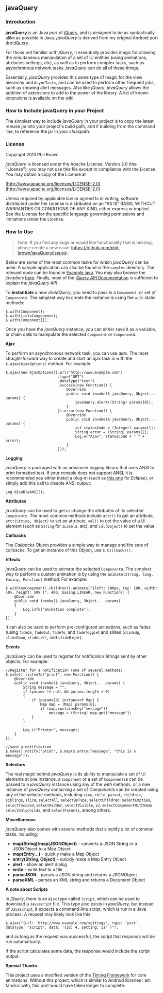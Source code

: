 ## javaQuery

### Introduction

__javaQuery__ is an Java *port* of [jQuery](https://github.com/jquery/jquery), and is designed to
be as syntactically alike as possible in Java. *javaQuery* is derived from my original Android port
[droidQuery](http://bit.ly/droidquery).

For those not familiar with *jQuery*, it essentially provides magic for allowing the simultaneous
manipulation of a set of UI entities (using animations, attributes settings, etc), as well as to
perform complex tasks, such as asynchronous network tasks. *javaQuery* can do all of these things.

Essentially, *javaQuery* provides this same type of magic for the view hierarchy and `AsyncTasks`, and
can be used to perform other frequent jobs, such as showing alert messages. Also like *jQuery*, 
*javaQuery* allows the addition of extensions to add to the power of the library. A list of known 
extensions is available on the [wiki](https://github.com/phil-brown/javaQuery/wiki/known-extensions).

### How to Include javaQuery in your Project

The simplest way to include *javaQuery* in your project is to copy the latest release jar
into your project's build path, and if building from the command line, to reference the jar
in your *classpath*.

### License

Copyright 2013 Phil Brown

*javaQuery* is licensed under the Apache License, Version 2.0 (the "License");
you may not use this file except in compliance with the License.
You may obtain a copy of the License at

  [http://www.apache.org/licenses/LICENSE-2.0](http://www.apache.org/licenses/LICENSE-2.0)

Unless required by applicable law or agreed to in writing, software
distributed under the License is distributed on an "AS IS" BASIS,
WITHOUT WARRANTIES OR CONDITIONS OF ANY KIND, either express or implied.
See the License for the specific language governing permissions and
limitations under the License.

### How to Use

> Note: If you find any bugs or would like functionality that is missing, please create a new issue (https://github.com/phil-brown/javaQuery/issues).

Below are some of the most common tasks for which *javaQuery* can be used.
A sample application can also be found in the `samples` directory. The relevant code can be found
in [Example.java](https://github.com/phil-brown/javaQuery/blob/master/samples/javaQueryTest/src/Example.java).
You may also browse the *javadocs* [here](http://phil-brown.github.io/javaQuery/doc/).
Finally, most of the [jQuery API Documentation](http://api.jquery.com) is sufficient to explain the *javaQuery* API.

To **instantiate** a new *droidQuery*, you need to pass in a `Component`, or set of `Component`s. The
simplest way to create the instance is using the `with` static methods:

    $.with(Component);
    $.with(List<Component>);
    $.with(Component[]);
    
Once you have the *javaQuery* instance, you can either save it as a variable, or chain calls to manipulate
the selected `Component` or `Component`s.

**Ajax**

To perform an asynchronous network task, you can use *ajax*. The most straight-forward way to create and
start an ajax task is with the `$.ajax(AjaxOptions)` method. For example:

    $.ajax(new AjaxOptions().url("http://www.example.com")
                            .type("GET")
                            .dataType("text")
                            .success(new Function() {
                                @Override
                                public void invoke($ javaQuery, Object... params) {
                                    javaQuery.alert((String) params[0]);
                                }
                            }).error(new Function() {
                                @Override
                                public void invoke($ javaQuery, Object... params) {
                                    int statusCode = (Integer) params[1];
                                    String error = (String) params[2];
                                    Log.e("Ajax", statusCode + " " + error);
                                }
                            }));

**Logging**

*javaQuery* is packaged with an advanced logging library that uses ANSI to print formatted text. If your
console does not support ANSI, it is recommended you either install a plug-in (such as [this one](http://mihai-nita.net/java/)
for *Eclipse*), or simply add this call to disable ANSI output:

    Log.disableANSI();

**Attributes**

*javaQuery* can be used to get or change the attributes of its selected `Component`s. The most common
methods include `attr()` to get an attribute, `attr(String, Object)` to set an attribute, `val()` to
get the value of a UI element (such as `String` for `JLabel`s, etc), and `val(Object)` to set the value.

**Callbacks**

The *Callbacks* Object provides a simple way to manage and fire sets of callbacks. To get an instance
of this Object, use `$.Callbacks()`.

**Effects**

*javaQuery* can be used to animate the selected `Component`s. The simplest way to perform a custom animation
is by using the `animate(String, long, Easing, Function)` method. For example:

    $.with(myComponent).children().animate("{left: 100px, top: 100, width: 50%, height: 50% }", 400, Easing.LINEAR, new Function() {
    	@Override
    	public void invoke($ javaQuery, Object... params)
    	{
    		Log.info("animation complete");
    	}
    });

It can also be used to perform pre-configured animations, such as fades (using `fadeIn`, `fadeOut`, 
`fadeTo`, and `fadeToggle`) and slides (`slideUp`, `slideDown`, `slideLeft`, and `slideRight`).

**Events**

*javaQuery* can be used to register for notification Strings sent by other objects. For example:

    //Register for a notification (one of several methods)
    $.make().listenTo("print", new Function() {
		@Override
		public void invoke($ javaQuery, Object... params) {
		    String message = "";
			if (params != null && params.length > 0)
			{
				if (params[0] instanceof Map) {
					Map map = (Map) params[0];
					if (map.containsKey("message"))
						message = (String) map.get("message");
				}
			}
			
			Log.i("Printer", message);
		}
    });
    
    //send a notification
    $.make().notify("print", $.map($.entry("message", "this is a message"));

**Selectors**

The real magic behind *javaQuery* is its ability to manipulate a set of UI elements at one instance.
a `Component` or a set of `Components`s can be passed to a *javaQuery* instance using any of the *with* methods,
or a new instance of *javaQuery* containing a set of *Component*s can be created using any of the selector
methods, including `view`, `child`, `parent`, `children`, `siblings`, `slice`, `selectAll`, `selectByType`,
`selectChildren`, `selectEmpties`, `selectFocused`, `selectHidden`, `selectVisible`, `id`, `selectComponentWithName`
`selectOnlyChilds`, and `selectParents`, among others.

**Miscellaneous**

*javaQuery* also comes with several methods that simplify a lot of common tasks. including:

* __map(String)/map(JSONObject)__ - converts a JSON String or a JSONObject to a Map Object
* __map(Entry...)__ - quickly make a Map Object
* __entry(String, Object)__ - quickly make a Map Entry Object
* __alert__ - show an alert dialog
* __write__ - write text to a file
* __parseJSON__ - parses a JSON string and returns a JSONObject
* __parseXML__ - parses an XML string and returns a Document Object


**A note about Scripts**

In *jQuery*, there is an `Ajax` type called `Script`, which can be used to download a `Javascript` file.
This type also exists in *javaQuery*, but instead of `Javascript`, it expects a command-line script, which
is run in a Java process. A request may likely look like this:

    $.ajax("{url: 'http://www.example.com/settings', type: 'post', dataType: 'script', data: '{id: 4, setting: 1}' }");
    
and as long as the request was successful, the script that responds will be run automatically.

If the script calculates some data, the response would include the script output.

**Special Thanks**

This project uses a modified version of the [Timing Framework](https://java.net/projects/timingframework) 
for core animations. Without this project, which is similar to *Android* libraries I am familiar with, this
port would have taken longer to complete.
